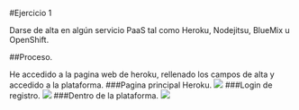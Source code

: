 #Ejercicio 1 

Darse de alta en algún servicio PaaS tal como Heroku, Nodejitsu, BlueMix u OpenShift.

##Proceso.

He accedido a la pagina web de heroku, rellenado los campos de alta y accedido a la plataforma.
###Pagina principal Heroku.
![](http://googledrive.com/host/0B6Q-phIC3pUpblVzUS1RbEZjb1E/EjercicioHeroku1.png)
###Login de registro.
![](http://googledrive.com/host/0B6Q-phIC3pUpblVzUS1RbEZjb1E/EjercicioHeroku2.png)
###Dentro de la plataforma.
![](http://googledrive.com/host/0B6Q-phIC3pUpblVzUS1RbEZjb1E/EjercicioHeroku3.png)